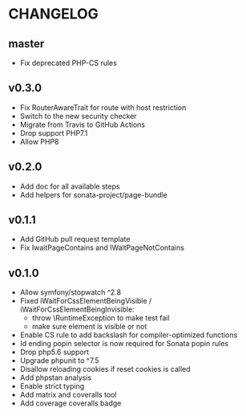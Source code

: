 CHANGELOG
=========

master
------

* Fix deprecated PHP-CS rules

v0.3.0
------

* Fix RouterAwareTrait for route with host restriction
* Switch to the new security checker
* Migrate from Travis to GitHub Actions
* Drop support PHP7.1
* Allow PHP8

v0.2.0
------

* Add doc for all available steps
* Add helpers for sonata-project/page-bundle

v0.1.1
------

* Add GitHub pull request template
* Fix IwaitPageContains and IWaitPageNotContains

v0.1.0
------

* Allow symfony/stopwatch ^2.8
* Fixed iWaitForCssElementBeingVisible / iWaitForCssElementBeingInvisible:
  * throw \RuntimeException to make test fail
  * make sure element is visible or not
* Enable CS rule to add backslash for compiler-optimized functions
* Id ending popin selector is now required for Sonata popin rules
* Drop php5.6 support
* Upgrade phpunit to ^7.5
* Disallow reloading cookies if reset cookies is called
* Add phpstan analysis
* Enable strict typing
* Add matrix and coveralls tool
* Add coverage coveralls badge

